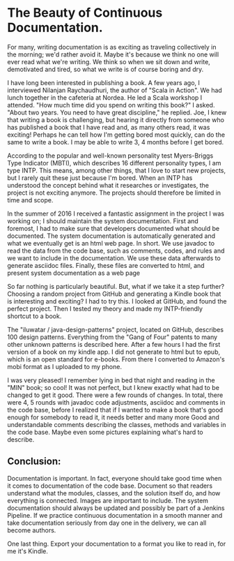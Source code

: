 # The Beauty of Continuous Documentation.
For many, writing documentation is as exciting as traveling collectively in the morning; we'd rather avoid it. Maybe it's because we think no one will ever read what we're writing. We think so when we sit down and write, demotivated and tired, so what we write is of course boring and dry.


I have long been interested in publishing a book. A few years ago, I interviewed Nilanjan Raychaudhuri, the author of "Scala in Action". We had lunch together in the cafeteria at Nordea. He led a Scala workshop I attended. "How much time did you spend on writing this book?" I asked. "About two years. You need to have great discipline," he replied. Joe, I knew that writing a book is challenging, but hearing it directly from someone who has published a book that I have read and, as many others read, it was exciting! Perhaps he can tell how I'm getting bored most quickly, can do the same to write a book. I may be able to write 3, 4 months before I get bored.


According to the popular and well-known personality test Myers-Briggs Type Indicator (MBTI), which describes 16 different personality types, I am type INTP. This means, among other things, that I love to start new projects, but I rarely quit these just because I'm bored. When an INTP has understood the concept behind what it researches or investigates, the project is not exciting anymore. The projects should therefore be limited in time and scope.


In the summer of 2016 I received a fantastic assignment in the project I was working on; I should maintain the system documentation. First and foremost, I had to make sure that developers documented what should be documented. The system documentation is automatically generated and what we eventually get is an html web page. In short. We use javadoc to read the data from the code base, such as comments, codes, and rules and we want to include in the documentation. We use these data afterwards to generate asciidoc files. Finally, these files are converted to html, and present system documentation as a web page


So far nothing is particularly beautiful. But, what if we take it a step further? Choosing a random project from GitHub and generating a Kindle book that is interesting and exciting? I had to try this. I looked at GitHub, and found the perfect project. Then I tested my theory and made my INTP-friendly shortcut to a book.


The "iluwatar / java-design-patterns" project, located on GitHub, describes 100 design patterns. Everything from the "Gang of Four" patents to many other unknown patterns is described here. After a few hours I had the first version of a book on my kindle app. I did not generate to html but to epub, which is an open standard for e-books. From there I converted to Amazon's mobi format as I uploaded to my phone.


I was very pleased! I remember lying in bed that night and reading in the "MIN" book; so cool! It was not perfect, but I knew exactly what had to be changed to get it good. There were a few rounds of changes. In total, there were 4, 5 rounds with javadoc code adjustments, asciidoc and comments in the code base, before I realized that if I wanted to make a book that's good enough for somebody to read it, it needs better and many more Good and understandable comments describing the classes, methods and variables in the code base. Maybe even some pictures explaining what's hard to describe.


## Conclusion:
Documentation is important. In fact, everyone should take good time when it comes to documentation of the code base. Document so that readers understand what the modules, classes, and the solution itself do, and how everything is connected. Images are important to include. The system documentation should always be updated and possibly be part of a Jenkins Pipeline. If we practice continuous documentation in a smooth manner and take documentation seriously from day one in the delivery, we can all become authors.

One last thing. Export your documentation to a format you like to read in, for me it's Kindle.
